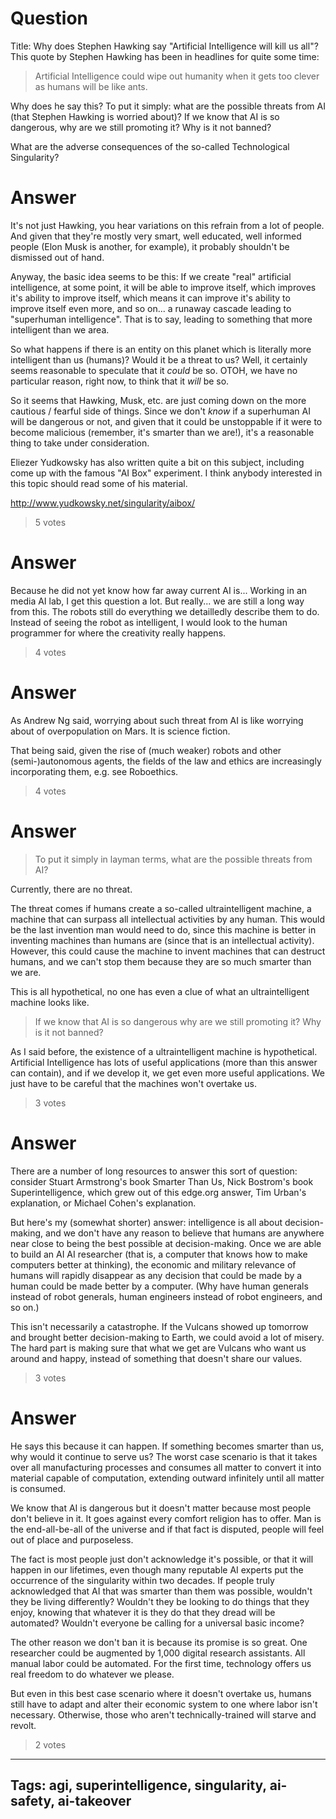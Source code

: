# Question
Title: Why does Stephen Hawking say "Artificial Intelligence will kill us all"?
This quote by Stephen Hawking has been in headlines for quite some time:

> Artificial Intelligence could wipe out humanity when it gets too clever as humans will be like ants.

Why does he say this? To put it simply: what are the possible threats from AI (that Stephen Hawking is worried about)? If we know that AI is so dangerous, why are we still promoting it? Why is it not banned?

What are the adverse consequences of the so-called Technological Singularity?

# Answer
It's not just Hawking, you hear variations on this refrain from a lot of people. And given that they're mostly very smart, well educated, well informed people (Elon Musk is another, for example), it probably shouldn't be dismissed out of hand.

Anyway, the basic idea seems to be this: If we create "real" artificial intelligence, at some point, it will be able to improve itself, which improves it's ability to improve itself, which means it can improve it's ability to improve itself even more, and so on... a runaway cascade leading to "superhuman intelligence". That is to say, leading to something that more intelligent than we area.

So what happens if there is an entity on this planet which is literally more intelligent than us (humans)? Would it be a threat to us? Well, it certainly seems reasonable to speculate that it *could* be so. OTOH, we have no particular reason, right now, to think that it *will* be so. 

So it seems that Hawking, Musk, etc. are just coming down on the more cautious / fearful side of things. Since we don't *know* if a superhuman AI will be dangerous or not, and given that it could be unstoppable if it were to become malicious (remember, it's smarter than we are!), it's a reasonable thing to take under consideration.

Eliezer Yudkowsky has also written quite a bit on this subject, including come up with the famous "AI Box" experiment. I think anybody interested in this topic should read some of his material.

http://www.yudkowsky.net/singularity/aibox/
> 5 votes

# Answer
Because he did not yet know how far away current AI is... Working in an media AI lab, I get this question a lot. But really... we are still a long way from this. The robots still do everything we detailledly describe them to do. Instead of seeing the robot as intelligent, I would look to the human programmer for where the creativity really happens.
> 4 votes

# Answer
As Andrew Ng said, worrying about such threat from AI is like worrying about of overpopulation on Mars. It is science fiction. 

That being said, given the rise of (much weaker) robots and other (semi-)autonomous agents, the fields of the law and ethics are increasingly incorporating them, e.g. see Roboethics.
> 4 votes

# Answer
> To put it simply in layman terms, what are the possible threats from AI?

Currently, there are no threat. 

The threat comes if humans create a so-called ultraintelligent machine, a machine that can surpass all intellectual activities by any human. This would be the last invention man would need to do, since this machine is better in inventing machines than humans are (since that is an intellectual activity). However, this could cause the machine to invent machines that can destruct humans, and we can't stop them because they are so much smarter than we are.

This is all hypothetical, no one has even a clue of what an ultraintelligent machine looks like. 

> If we know that AI is so dangerous why are we still promoting it? Why is it not banned?

As I said before, the existence of a ultraintelligent machine is hypothetical. Artificial Intelligence has lots of useful applications (more than this answer can contain), and if we develop it, we get even more useful applications. We just have to be careful that the machines won't overtake us.
> 3 votes

# Answer
There are a number of long resources to answer this sort of question: consider Stuart Armstrong's book Smarter Than Us, Nick Bostrom's book Superintelligence, which grew out of this edge.org answer, Tim Urban's explanation, or Michael Cohen's explanation.

But here's my (somewhat shorter) answer: intelligence is all about decision-making, and we don't have any reason to believe that humans are anywhere near close to being the best possible at decision-making. Once we are able to build an AI AI researcher (that is, a computer that knows how to make computers better at thinking), the economic and military relevance of humans will rapidly disappear as any decision that could be made by a human could be made better by a computer. (Why have human generals instead of robot generals, human engineers instead of robot engineers, and so on.)

This isn't necessarily a catastrophe. If the Vulcans showed up tomorrow and brought better decision-making to Earth, we could avoid a lot of misery. The hard part is making sure that what we get are Vulcans who want us around and happy, instead of something that doesn't share our values.
> 3 votes

# Answer
He says this because it can happen. If something becomes smarter than us, why would it continue to serve us? The worst case scenario is that it takes over all manufacturing processes and consumes all matter to convert it into material capable of computation, extending outward infinitely until all matter is consumed.

We know that AI is dangerous but it doesn't matter because most people don't believe in it. It goes against every comfort religion has to offer. Man is the end-all-be-all of the universe and if that fact is disputed, people will feel out of place and purposeless.

The fact is most people just don't acknowledge it's possible, or that it will happen in our lifetimes, even though many reputable AI experts put the occurrence of the singularity within two decades. If people truly acknowledged that AI that was smarter than them was possible, wouldn't they be living differently? Wouldn't they be looking to do things that they enjoy, knowing that whatever it is they do that they dread will be automated? Wouldn't everyone be calling for a universal basic income?

The other reason we don't ban it is because its promise is so great. One researcher could be augmented by 1,000 digital research assistants. All manual labor could be automated. For the first time, technology offers us real freedom to do whatever we please.

But even in this best case scenario where it doesn't overtake us, humans still have to adapt and alter their economic system to one where labor isn't necessary. Otherwise, those who aren't technically-trained will starve and revolt.
> 2 votes

---
Tags: agi, superintelligence, singularity, ai-safety, ai-takeover
---